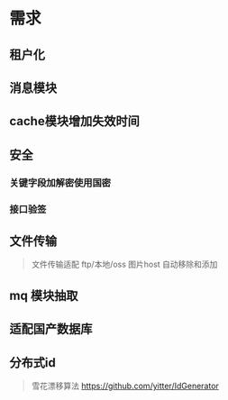 # 需求



## 租户化


## 消息模块

## cache模块增加失效时间

## 安全

###   关键字段加解密使用国密

###  接口验签


## 文件传输
> 文件传输适配 ftp/本地/oss
>  图片host 自动移除和添加
>
>

##  mq 模块抽取


## 适配国产数据库



## 分布式id
> 雪花漂移算法 https://github.com/yitter/IdGenerator
